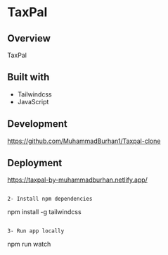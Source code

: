 # TaxPal

## Overview

TaxPal

## Built with

- Tailwindcss
- JavaScript

## Development

https://github.com/MuhammadBurhan1/Taxpal-clone

## Deployment
https://taxpal-by-muhammadburhan.netlify.app/
```

2- Install npm dependencies

```
npm install -g tailwindcss
```

3- Run app locally

```
npm run watch
```
